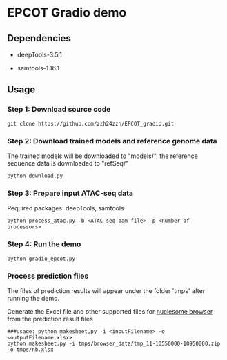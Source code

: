 # EPCOT Gradio demo

## Dependencies

* deepTools-3.5.1

* samtools-1.16.1

## Usage

### Step 1: Download source code

```
git clone https://github.com/zzh24zzh/EPCOT_gradio.git
```

### Step 2: Download trained models and reference genome data

The trained models will be downloaded to "models/", the reference sequence data is downloaded to "refSeq/" 
```
python download.py
```


### Step 3: Prepare input ATAC-seq data 
Required packages: deepTools, samtools
```
python process_atac.py -b <ATAC-seq bam file> -p <number of processors>
```



### Step 4: Run the demo

```
python gradio_epcot.py
```


### Process prediction files
The files of prediction results will appear under the folder 'tmps' after running the demo.

Generate the Excel file and other supported files for [nuclesome browser](https://github.com/nucleome/nucleserver) from the prediction result files
```
###usage: python makesheet,py -i <inputFilename> -o <outputFilename.xlsx>
python makesheet.py -i tmps/browser_data/tmp_11-10550000-10950000.zip -o tmps/nb.xlsx
```
